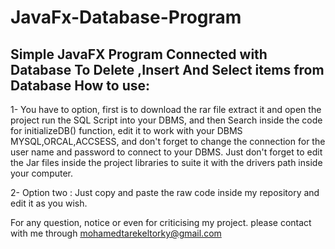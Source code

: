 # JavaFx-Database-Program
Simple JavaFX Program Connected with Database To Delete ,Insert And Select items from Database
How to use:
-----------
1- You have to option, first is to download the rar file extract it and open the project run the SQL Script into your DBMS, and then
Search inside the code for initializeDB() function, edit it to work with your DBMS MYSQL,ORCAL,ACCSESS, and don't forget to change the
connection for the user name and password to connect to your DBMS.
Just don't forget to edit the Jar files inside the project libraries to suite it with the drivers path inside your computer.

2- Option two : Just copy and paste the raw code inside my repository and edit it as you wish.

For any question, notice or even for criticising my project. please contact with me through mohamedtarekeltorky@gmail.com
